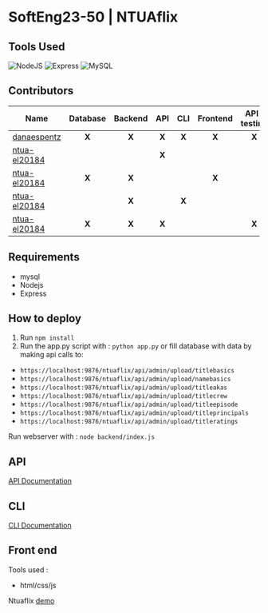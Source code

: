 # SoftEng23-50 | NTUAflix

## Tools Used
![NodeJS](https://img.shields.io/badge/nodeJS-v7.3+-blue.svg)
![Express](https://img.shields.io/badge/express-v4.17.1+-red.svg)
![MySQL](https://img.shields.io/badge/MySQL-316192?style=for-the-badge&logo=mysql&logoColor=white)

## Contributors
| Name                                                      | Database | Backend | API    | CLI    | Frontend | API-testing | CLI-testing | Docs-Diagrams |
| ---                                                       | :---:    | :---:   | :---:  | :---:  | :---:    | :---:       | :---:       | :---:         |
|[danaespentz](https://github.com/danaespentz)              | **X**    | **X**   |**X**   | **X**  | **X**    | **X**       | **X**       |               | 
|[ntua-el20184](https://github.com/ntua-el20184)            |          |         |**X**   |        |          |             |             | **X**         | 
|[ntua-el20184](https://github.com/ntua-el20842)            | **X**    | **X**   |        |        | **X**    |             |             | **X**         | 
|[ntua-el20184](https://github.com/ntua-el17647)            |          | **X**   |        | **X**  |          |             | **X**       |               | 
|[ntua-el20184](https://github.com/ntua-el20441)            | **X**    | **X**   |**X**   |        |          | **X**       |             |               | 

## Requirements
- mysql
- Nodejs
- Express

## How to deploy
1. Run `npm install`
2. Run the app.py script with : `python app.py`
   or fill database with data by making api calls to:
  - `https://localhost:9876/ntuaflix/api/admin/upload/titlebasics`
  - `https://localhost:9876/ntuaflix/api/admin/upload/namebasics`
  - `https://localhost:9876/ntuaflix/api/admin/upload/titleakas`
  - `https://localhost:9876/ntuaflix/api/admin/upload/titlecrew`
  - `https://localhost:9876/ntuaflix/api/admin/upload/titleepisode`
  - `https://localhost:9876/ntuaflix/api/admin/upload/titleprincipals`
  - `https://localhost:9876/ntuaflix/api/admin/upload/titleratings`

Run webserver with : `node backend/index.js`

## API 
[API Documentation](https://github.com/danaespentz/ntua-software-engineering/api/README.md)

## CLI
[CLI Documentation](https://github.com/danaespentz/ntua-software-engineering/cli-client/README.md)

## Front end 
Tools used : 
- html/css/js

Ntuaflix [demo](https://youtu.be/XArJj3na1s4)
